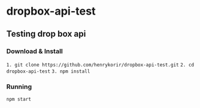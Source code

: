# dropbox-api-test
## Testing drop box api 
### Download & Install
`1. git clone https://github.com/henrykorir/dropbox-api-test.git` 
`2. cd dropbox-api-test`
`3. npm install`
### Running
`npm start`
